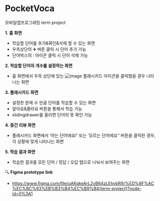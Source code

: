 # PocketVoca
 모바일앱프로그래밍 term project

**1. 홈 화면**
- 학습할 단어를 추가&확인&삭제 할 수 있는 화면
- 우측상단의 ➕ 버튼 클릭 시 단어 추가 가능
- 단어박스의 ⫶ 아이콘 클릭 시 단어 삭제 가능


**2. 학습할 단어의 개수를 설정하는 화면**
- 홈 화면에서 우측 상단에 있는 ![image](https://user-images.githubusercontent.com/67667665/173022244-0398997a-907d-4c20-a2e7-e47d21596ca7.png)
 플래시카드 아이콘을 클릭했을 경우 나타나는 화면

**3. 플래시카드 화면**
- 설정한 문제 수 만큼 단어를 학습할 수 있는 화면
- 알아요&몰라요 버튼을 통해서 학습 가능
- slidingdrawer를 올리면 단어의 뜻 확인 가능

**4. 중간 리뷰 화면**
- 플래시카드 화면에서 ‘아는 단어에요!’ 또는 ‘모르는 단어에요’’ 버튼을 클릭한 경우, 각 상황에 맞게 나타나는 화면

**5. 학습 결과 화면**
- 학습한 결과를 모든 단어 / 정답 / 오답 탭으로 나눠서 보여주는 화면


🔍 **Figma prototype link**
- https://www.figma.com/file/uAKqkeArL2vB64zLEhybR9/%ED%8F%AC%EC%BC%93%EB%B3%B4%EC%B9%B4(term-project)?node-id=0%3A1
